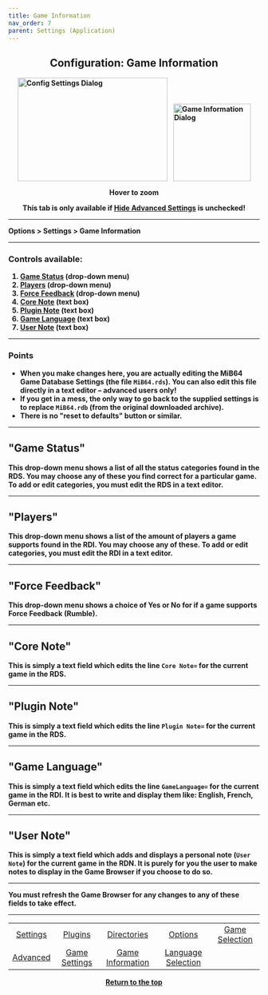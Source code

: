 ```yaml
---
title: Game Information
nav_order: 7
parent: Settings (Application)
---
```


<style>
.zoom-pair {
  display: flex;
  gap: 12px;
  align-items: flex-end;
  justify-content: flex-start;
  position: relative;
  margin-left: auto;
  margin-right: auto;
  width: max-content;
  text-align: left;
}
.zoom-on-hover {
  display: inline-block;
  position: relative;
}
.zoom-on-hover img {
  display: block;
  cursor: zoom-in;
  transition: transform 0.3s ease;
  transform-origin: left center;
  position: relative;
  z-index: 1;
}
.zoom-on-hover:hover img {
  transform: scale(1.5);
}
.zoom-pair .zoom-on-hover:first-child:hover img {
  z-index: 9999;
}
.zoom-pair .zoom-on-hover:last-child:hover img {
  z-index: 100;
}
</style>

## <center>Configuration: Game Information</center>
<b>
<div style="text-align: center;">
  <div class="zoom-pair">
    <div class="zoom-on-hover">
      <img src="/manual/asset/images/config_settings.png" alt="Config Settings Dialog" width="300" height="207" />
    </div>
    <div class="zoom-on-hover">
      <img src="/manual/asset/images/game_information.png" alt="Game Information Dialog" width="155" />
    </div>
  </div>
  <p><strong>Hover to zoom</strong></p>
</div>

<p style="text-align: center;">This tab is only available if <a href="app-options">Hide Advanced Settings</a> is unchecked!</p>

<!-- ClauseEcho: Interactive Images -->

---

Options > Settings > Game Information

---

### Controls available:

1. [Game Status](#o1) (drop-down menu)  
2. [Players](#o2) (drop-down menu)  
3. [Force Feedback](#o3) (drop-down menu)  
4. [Core Note](#o4) (text box)  
5. [Plugin Note](#o5) (text box)  
6. [Game Language](#o6) (text box)  
7. [User Note](#o7) (text box)

---

### Points

- When you make changes here, you are actually editing the MiB64 Game Database Settings (the file `MiB64.rds`). You can also edit this file directly in a text editor – advanced users only!  
- If you get in a mess, the only way to go back to the supplied settings is to replace `MiB64.rdb` (from the original downloaded archive).  
- There is no "reset to defaults" button or similar.

---

## "Game Status" <a name="o1"></a>

This drop-down menu shows a list of all the status categories found in the RDS. You may choose any of these you find correct for a particular game. To add or edit categories, you must edit the RDS in a text editor.

---

## "Players" <a name="o2"></a>

This drop-down menu shows a list of the amount of players a game supports found in the RDI. You may choose any of these. To add or edit categories, you must edit the RDI in a text editor.

---

## "Force Feedback" <a name="o3"></a>

This drop-down menu shows a choice of Yes or No for if a game supports Force Feedback (Rumble).

---

## "Core Note" <a name="o4"></a>

This is simply a text field which edits the line `Core Note=` for the current game in the RDS.

---

## "Plugin Note" <a name="o5"></a>

This is simply a text field which edits the line `Plugin Note=` for the current game in the RDS.

---

## "Game Language" <a name="o6"></a>

This is simply a text field which edits the line `GameLanguage=` for the current game in the RDI. It is best to write and display them like: English, French, German etc.

---

## "User Note" <a name="o7"></a>

This is simply a text field which adds and displays a personal note (`User Note`) for the current game in the RDN. It is purely for you the user to make notes to display in the Game Browser if you choose to do so.

---

You must refresh the Game Browser for any changes to any of these fields to take effect.

---

<table align="center">
  <tr>
    <td style="text-align: center;"><a href="app-settings">Settings</a></td>
    <td style="text-align: center;"><a href="app-plugins">Plugins</a></td>
    <td style="text-align: center;"><a href="app-directories">Directories</a></td>
    <td style="text-align: center;"><a href="app-options">Options</a></td>
    <td style="text-align: center;"><a href="app-game-selection">Game Selection</a></td>
  </tr>
  <tr>
    <td style="text-align: center;"><a href="app-advanced">Advanced</a></td>
    <td style="text-align: center;"><a href="app-game-settings">Game Settings</a></td>
    <td style="text-align: center;"><a href="app-game-information">Game Information</a></td>
    <td style="text-align: center;"><a href="app-language">Language Selection</a></td>
    <td style="text-align: center;">&nbsp;</td>
  </tr>
</table>

<p style="text-align:center"><a href="#">Return to the top</a></p>

<!-- ClauseEcho: app-game-information.md Anchor Fidelity Restored -->
